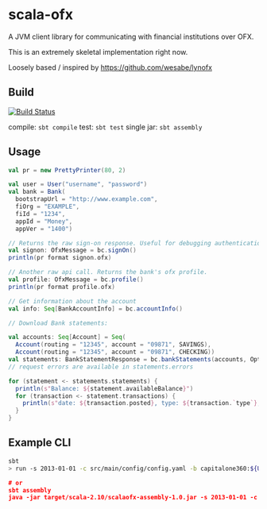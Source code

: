 scala-ofx
=========

A JVM client library for communicating with financial institutions over OFX.

This is an extremely skeletal implementation right now.

Loosely based / inspired by https://github.com/wesabe/lynofx

Build
-----

[![Build Status](https://travis-ci.org/vvcephei/scala-ofx.svg?branch=master)](https://travis-ci.org/vvcephei/scala-ofx)

compile: ```sbt compile```
test: ```sbt test```
single jar: ```sbt assembly```

Usage
-----

```scala
val pr = new PrettyPrinter(80, 2)

val user = User("username", "password")
val bank = Bank(
  bootstrapUrl = "http://www.example.com",
  fiOrg = "EXAMPLE",
  fiId = "1234",
  appId = "Money",
  appVer = "1400")

// Returns the raw sign-on response. Useful for debugging authentication.
val signon: OfxMessage = bc.signOn()
println(pr format signon.ofx)

// Another raw api call. Returns the bank's ofx profile.
val profile: OfxMessage = bc.profile()
println(pr format profile.ofx)

// Get information about the account
val info: Seq[BankAccountInfo] = bc.accountInfo()

// Download Bank statements:

val accounts: Seq[Account] = Seq(
  Account(routing = "12345", account = "09871", SAVINGS),
  Account(routing = "12345", account = "09871", CHECKING))
val statements: BankStatementResponse = bc.bankStatements(accounts, Options.start)
// request errors are available in statements.errors

for (statement <- statements.statements) {
  println(s"Balance: ${statement.availableBalance}")
  for (transaction <- statement.transactions) {
    println(s"date: ${transaction.posted}, type: ${transaction.`type`}, amount: ${transaction.amount}, payee: ${transaction.name}, memo: ${transaction.memo}")
  }
}
```

Example CLI
-----------

```bash
sbt
> run -s 2013-01-01 -c src/main/config/config.yaml -b capitalone360:${USERNAME}:${PASSWORD} -a capitalone360:${ROUTING}:${ACCT_NUM]:SAVINGS -v

# or
sbt assembly
java -jar target/scala-2.10/scalaofx-assembly-1.0.jar -s 2013-01-01 -c src/main/config/config.yaml -b capitalone360:${USERNAME}:${PASSWORD} -a capitalone360:${ROUTING}:${ACCT_NUM]:SAVINGS -v
```


